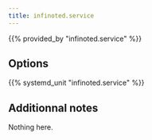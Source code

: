 ```yaml
---
title: infinoted.service
---
```


{{% provided_by "infinoted.service" %}}

## Options

{{% systemd_unit "infinoted.service" %}}

## Additionnal notes

Nothing here.